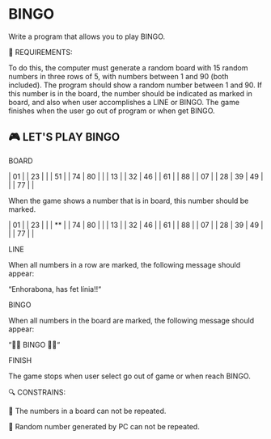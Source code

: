 # BINGO 

Write a program that allows you to play BINGO.

🔖 REQUIREMENTS:

To do this, the computer must generate a random board with 15 random numbers in three rows of 5, with numbers between 1 and 90 (both included). The program should show a random number between 1 and 90. If this number is in the board, the number should be indicated as marked in board, and also when user accomplishes a LINE or BINGO. The game finishes when the user go out of program or when get BINGO.


## 🎮 LET'S PLAY BINGO

BOARD

| 01 |    | 23 |    |    | 51 |    | 74 | 80 |
|    | 13 |    | 32 | 46 |    | 61 |    | 88 |
| 07 |    | 28 | 39 | 49 |    |    | 77 |    |

When the game shows a number that is in board, this number should be marked.

| 01 |    | 23 |    |    | ** |    | 74 | 80 |
|    | 13 |    | 32 | 46 |    | 61 |    | 88 |
| 07 |    | 28 | 39 | 49 |    |    | 77 |    |


LINE

When all numbers in a row are marked, the following message should appear:

“Enhorabona, has fet línia!!“

BINGO

When all numbers in the board are marked, the following message should appear:

“🎉🎉 BINGO 🎉🎉“

FINISH

The game stops when user select go out of game or when reach BINGO.

🔍 CONSTRAINS:

🚫 The numbers in a board can not be repeated.

🚫 Random number generated by PC can not be repeated.


